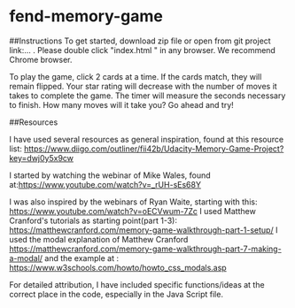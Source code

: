# fend-memory-game
##Instructions
To get started, download zip file or open from git project link:... . Please double click "index.html " in any browser. We recommend Chrome browser.

To play the game, click 2 cards at a time. If the cards match, they will remain flipped. Your star rating will decrease with the number of moves it takes to complete the game. The timer will measure the seconds necessary to finish. How many moves will it take you? Go ahead and try!

##Resources

I have used several resources as general inspiration, found at this resource list: https://www.diigo.com/outliner/fii42b/Udacity-Memory-Game-Project?key=dwj0y5x9cw

I started by watching the webinar of Mike Wales, found at:https://www.youtube.com/watch?v=_rUH-sEs68Y

I was also inspired by the webinars of Ryan Waite, starting with this: https://www.youtube.com/watch?v=oECVwum-7Zc I used Matthew Cranford's tutorials as starting point(part 1-3): 
https://matthewcranford.com/memory-game-walkthrough-part-1-setup/ I used the modal explanation of Matthew Cranford https://matthewcranford.com/memory-game-walkthrough-part-7-making-a-modal/ and the example at : https://www.w3schools.com/howto/howto_css_modals.asp

For detailed attribution, I have included specific functions/ideas at the correct place in the code, especially in the Java Script file. 
